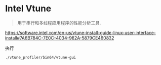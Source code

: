 # Intel Vtune

> 用于串行和多线程应用程序的性能分析工具.

https://software.intel.com/en-us/vtune-install-guide-linux-user-interface-install#7A6B784C-7E0C-4034-982A-5879CE460832

执行

```shell
./vtune_profiler/bin64/vtune-gui
```
